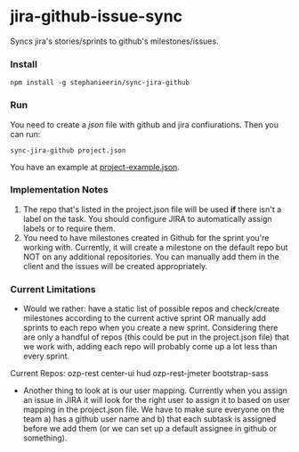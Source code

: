 jira-github-issue-sync
======================

Syncs jira's stories/sprints to github's milestones/issues.

### Install

```
npm install -g stephanieerin/sync-jira-github
```

### Run

You need to create a _json_ file with github and jira confiurations. Then you can run:

```
sync-jira-github project.json
```

You have an example at [project-example.json](https://github.com/weareswat/jira-github-issue-sync/blob/master/project-example.json).


### Implementation Notes

1. The repo that's listed in the project.json file will be used **if** there isn't a label on the task. You should configure JIRA to automatically assign labels or to require them.
2. You need to have milestones created in Github for the sprint you're working with. Currently, it will create a milestone on the default repo but NOT on any additional repositories. You can manually add them in the client and the issues will be created appropriately.


### Current Limitations

- Would we rather: have a static list of possible repos and check/create milestones according to the current active sprint OR manually add sprints to each repo when you create a new sprint. Considering there are only a handful of repos (this could be put in the project.json file) that we work with, adding each repo will probably come up a lot less than every sprint.

Current Repos:
ozp-rest
center-ui
hud
ozp-rest-jmeter
bootstrap-sass


- Another thing to look at is our user mapping. Currently when you assign an issue in JIRA it will look for the right user to assign it to based on user mapping in the project.json file. We have to make sure everyone on the team a) has a github user name and b) that each subtask is assigned before we add them (or we can set up a default assignee in github or something). 
